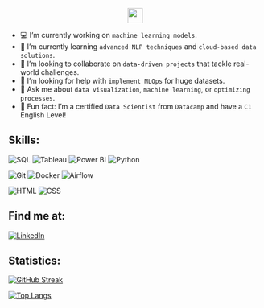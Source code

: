 <p align="center">
  <img src="https://komarev.com/ghpvc/?username=rownlet&style=square-flat&color=133337&label=Viewers>
</p>

<h1>
  Hi there, I'm Rindolfo from Chile
  <img decoding="async" src="https://i.giphy.com/media/v1.Y2lkPTc5MGI3NjExcXB1ZWozNTdndWoxY3V2bzdoYTZpZnppZnlpaGJxa3duaTU4ZmkwciZlcD12MV9pbnRlcm5hbF9naWZfYnlfaWQmY3Q9cw/xUA7aO3740serwGGze/giphy.gif" width="30px"/>
</h1>

* 💻 I’m currently working on `machine learning models`.  
* 🌱 I’m currently learning `advanced NLP techniques` and `cloud-based data solutions`.  
* 🔮 I’m looking to collaborate on `data-driven projects` that tackle real-world challenges.  
* 🧐 I’m looking for help with `implement MLOps` for huge datasets.  
* 💬 Ask me about `data visualization`, `machine learning`, or `optimizing processes`.    
* 💎 Fun fact: I’m a certified `Data Scientist` from `Datacamp` and have a `C1` English Level!

## Skills:

![SQL](https://img.shields.io/badge/SQL-FFD700?style=for-the-badge&logo=postgresql&logoColor=FFD700&labelColor=000000)
![Tableau](https://img.shields.io/badge/Tableau-FFD700?style=for-the-badge&logo=tableau&logoColor=FFD700&labelColor=000000)
![Power BI](https://img.shields.io/badge/Power_BI-FFD700?style=for-the-badge&logo=google-analytics&logoColor=FFD700&labelColor=000000)
![Python](https://img.shields.io/badge/Python-FFD700?style=for-the-badge&logo=python&logoColor=FFD700&labelColor=000000)</br>

![Git](https://img.shields.io/badge/Git-FFD700?style=for-the-badge&logo=git&logoColor=FFD700&labelColor=000000)
![Docker](https://img.shields.io/badge/Docker-FFD700?style=for-the-badge&logo=docker&logoColor=FFD700&labelColor=000000)
![Airflow](https://img.shields.io/badge/Airflow-FFD700?style=for-the-badge&logo=apache-airflow&logoColor=FFD700&labelColor=000000)</br>

![HTML](https://img.shields.io/badge/HTML-FFD700?style=for-the-badge&logo=html5&logoColor=FFD700&labelColor=000000)
![CSS](https://img.shields.io/badge/CSS-FFD700?style=for-the-badge&logo=css3&logoColor=FFD700&labelColor=000000)

## Find me at:

[![LinkedIn](https://img.shields.io/badge/LinkedIn-FFD700?style=for-the-badge&logo=linkedin&logoColor=FFD700&labelColor=000000)](https://www.linkedin.com/in/rindolfobarrar/)

## Statistics:

[![GitHub Streak](http://github-readme-streak-stats.herokuapp.com?user=rownlet&theme=dark&background=000000)](https://git.io/streak-stats)

[![Top Langs](https://github-readme-stats.vercel.app/api/top-langs/?username=rownlet&layout=compact&theme=vision-friendly-dark)](https://github.com/anuraghazra/github-readme-stats)
  
<!--
**rownlet/rownlet** is a ✨ _special_ ✨ repository because its `README.md` (this file) appears on your GitHub profile.

Here are some ideas to get you started:



-->
